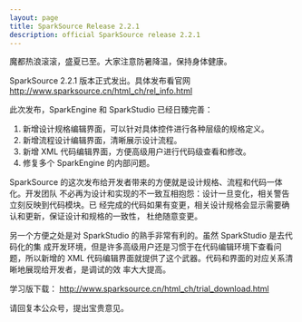 ```yaml
---
layout: page
title: SparkSource Release 2.2.1
description: official SparkSource release 2.2.1
---
```


魔都热浪滚滚，盛夏已至。大家注意防暑降温，保持身体健康。

SparkSource 2.2.1 版本正式发出。具体发布看官网
http://www.sparksource.cn/html_ch/rel_info.html

此次发布，SparkEngine 和 SparkStudio 已经日臻完善：

1. 新增设计规格编辑界面，可以针对具体控件进行各种层级的规格定义。
2. 新增流程设计编辑界面，清晰展示设计流程。
3. 新增 XML 代码编辑界面，方便高级用户进行代码级查看和修改。
4. 修复多个 SparkEngine 的内部问题。

SparkSource 的这次发布给开发者带来的方便就是设计规格、流程和代码一体化。开发团队
不必再为设计和实现的不一致互相抱怨：设计一旦变化，相关警告立刻反映到代码模块。已
经完成的代码如果有变更，相关设计规格会显示需要确认和更新，保证设计和规格的一致性，
杜绝随意变更。

另一个方便之处是对 SparkStudio 的熟手非常有利的。虽然 SparkStudio 是去代码化的集
成开发环境，但是许多高级用户还是习惯于在代码编辑环境下查看问题，所以新增的 XML
代码编辑界面就提供了这个武器。代码和界面的对应关系清晰地展现给开发者，是调试的效
率大大提高。

学习版下载：
http://www.sparksource.cn/html_ch/trial_download.html

请回复本公众号，提出宝贵意见。
